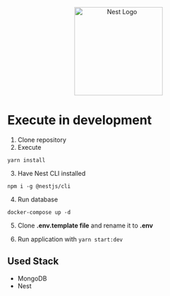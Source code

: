 <p align="center">
  <a href="http://nestjs.com/" target="blank"><img src="https://nestjs.com/img/logo-small.svg" width="200" alt="Nest Logo" /></a>
</p>

# Execute in development

1. Clone repository
2. Execute
```
yarn install
```
3. Have Nest CLI installed

```
npm i -g @nestjs/cli
```

4. Run database
```
docker-compose up -d
```

5. Clone __.env.template file__ and rename it to __.env__ 

6. Run application with ```yarn start:dev```

## Used Stack
* MongoDB
* Nest